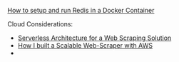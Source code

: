 [How to setup and run Redis in a Docker Container](https://collabnix.com/how-to-setup-and-run-redis-in-a-docker-container/)

Cloud Considerations:

- [Serverless Architecture for a Web Scraping Solution](https://aws.amazon.com/blogs/architecture/serverless-architecture-for-a-web-scraping-solution/)
- [How I built a Scalable Web-Scraper with AWS](https://towardsdatascience.com/get-your-own-data-building-a-scalable-web-scraper-with-aws-654feb9fdad7)
- 